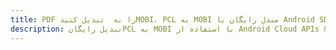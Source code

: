 ---title: PDF را به  تبدیل کنیدMOBI، PCL به MOBI مبدل رایگان یا Android SDKdescription: تبدیل رایگانPCL به MOBI با استفاده از Android Cloud APIs & SDK همچنین اسناد PDF را در Cloud ایجاد، ویرایش و رندر کنید.---